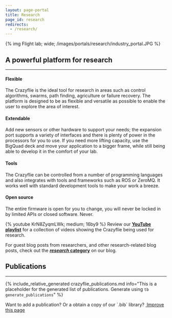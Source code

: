 ```yaml
---
layout: page-portal
title: Research
page_id: research
redirects:
  - /research/
---
```


{% img Flight lab; wide; /images/portals/research/industry_portal.JPG %}

## A powerful platform for research
---

#### Flexible

The Crazyflie is the ideal tool for research in areas such as control algorithms,
swarms, path finding, agriculture or failure recovery. The platform is designed to be as
flexible and versatile as possible to enable the user to explore the area of interest.

#### Extendable

Add new sensors or other hardware to support your needs; the expansion port supports a variety
of interfaces and there is plenty of power in the processors for you to use. If you need
more lifting capacity, use the BigQuad deck and move your application to a bigger frame,
while still being able to develop it in the comfort of your lab.

#### Tools

The Crazyflie can be controlled from a number of programming languages and also integrates with
tools and frameworks such as ROS or ZeroMQ. It works well with standard development tools to make
your work a breeze.

#### Open source

The entire firmware is open for you to change, you will never be locked in by limited APIs or closed
 software. Never.

{% youtube KrN8ZyqmLWk; medium; 16by9 %}
Review our [**YouTube playlist**](https://www.youtube.com/playlist?list=PLj9XMmQVSr-CDhpGsDM2xv2O8tlquBAjX) for a collection of videos showing the Crazyflie being used for research.

<!-- {% inline_button YouTube playelist - Crazyflie in research; /category/research/ %} -->

For guest blog posts from researchers, and other research-related blog posts, check out the [***research* category**](/category/research/) on our blog.

<!-- {% inline_button All research-related blog posts; /category/research/ %} -->

## Publications
---

{% include_relative_generated crazyflie_publications.md info="This is a placeholder for the generated list of publications. Generate using `tb generate_publications`" %}

<div class="col-md-12">
  <p class="text-right">Want to add a publication? Or a obtain a copy of our `.bib` library? <a href="https://github.com/bitcraze/bitcraze-website/edit/master/src/portals/crazyflie_publications.bib"><i class="fa-solid fa-pencil"></i> &nbsp;Improve this page</a></p>
</div>
